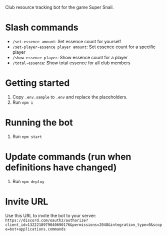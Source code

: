 Club resource tracking bot for the game Super Snail.

# Slash commands

* `/set-essence amount`: Set essence count for yourself
* `/set-player-essence player amount`: Set essence count for a specific player
* `/show-essence player`: Show essence count for a player
* `/total-essence`: Show total essence for all club members

# Getting started

1. Copy `.env.sample` to `.env` and replace the placeholders.
1. Run `npm i`

# Running the bot

1. Run `npm start`

# Update commands (run when definitions have changed)

1. Run `npm deploy`

# Invite URL

Use this URL to invite the bot to your server: `https://discord.com/oauth2/authorize?client_id=1322218979040690176&permissions=2048&integration_type=0&scope=bot+applications.commands`
